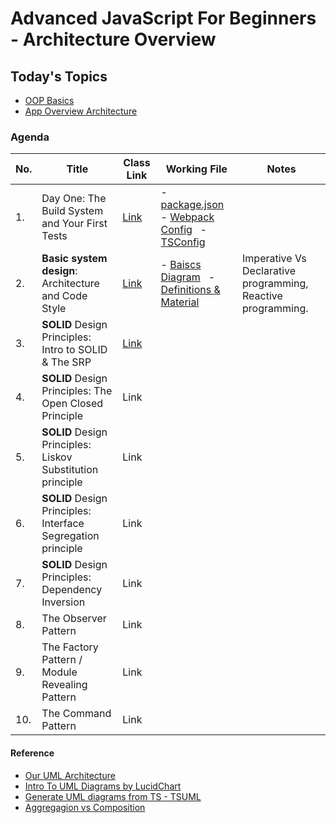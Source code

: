 # Advanced JavaScript For Beginners - Architecture Overview

## Today's Topics
- [OOP Basics](https://github.com/peb7268/AdvancedJavaScriptForBeginners/blob/feature/day-2-architecture-overview/notes/docs/oop_basics.pdf)  
- [App Overview Architecture](https://github.com/peb7268/AdvancedJavaScriptForBeginners/blob/feature/day-2-architecture-overview/notes/docs/oop_basics_diagram.pdf)


### Agenda
| No. | Title | Class Link | Working File | Notes |
|-----|-------|------|--------------|-------|
|  1.   |   Day One: The Build System and Your First Tests    |  [Link](https://github.com/peb7268/AdvancedJavaScriptForBeginners/tree/feature/day-1-the-build-pipeline)    | - [package.json](https://github.com/peb7268/AdvancedJavaScriptForBeginners/blob/feature/day-1-the-build-pipeline/package.json)   &nbsp; - [Webpack Config](https://github.com/peb7268/AdvancedJavaScriptForBeginners/blob/feature/day-1-the-build-pipeline/webpack.config.js)  &nbsp; - [TSConfig](https://github.com/peb7268/AdvancedJavaScriptForBeginners/blob/feature/day-1-the-build-pipeline/tsconfig.json)   | <!-- Notes Here -->      |
|  2.   |   **Basic system design**: Architecture and Code Style    |  [Link](https://github.com/peb7268/AdvancedJavaScriptForBeginners/tree/feature/day-2-architecture-overview)    | - [Baiscs Diagram](https://github.com/peb7268/AdvancedJavaScriptForBeginners/blob/feature/day-2-architecture-overview/notes/docs/oop_basics_diagram.pdf)   &nbsp; - [Definitions & Material](https://github.com/peb7268/AdvancedJavaScriptForBeginners/blob/feature/day-2-architecture-overview/notes/docs/oop_basics.pdf) | Imperative Vs Declarative programming, Reactive programming. |
|  3.   |  **SOLID** Design Principles: Intro to SOLID & The SRP    |  [Link](https://github.com/peb7268/AdvancedJavaScriptForBeginners/tree/feature/day-3-srp)    |      <!-- File here -->        | <!-- Notes Here --> |
|  4.   |  **SOLID** Design Principles: The Open Closed Principle    |  Link    |      <!-- File here -->        | <!-- Notes Here --> |
|  5.   |  **SOLID** Design Principles: Liskov Substitution principle   |  Link  |      <!-- File here -->        | <!-- Notes Here -->
|  6.   |  **SOLID** Design Principles: Interface Segregation principle  |  Link |      <!-- File here -->        | <!-- Notes Here --> |
|  7.   |  **SOLID** Design Principles: Dependency Inversion    |  Link |      <!-- File here -->        | <!--  Notes Here --> |
|  8.   |  The Observer Pattern   |  Link |      <!-- File here -->        | <!-- Notes Here -->  |
|  9.   |  The Factory Pattern / Module Revealing Pattern    |  Link |      <!-- File here -->        | <!-- Notes Here --> |
|  10.  |  The Command Pattern    |  Link |      <!-- File here -->        |  <!--  Notes Here -->         |




#### Reference
- [Our UML Architecture](https://app.lucidchart.com/invitations/accept/881ab28b-4e1f-4634-bdec-d4fa9efb9630)
- [Intro To UML Diagrams by LucidChart](https://www.youtube.com/watch?v=UI6lqHOVHic)
- [Generate UML diagrams from TS - TSUML](https://github.com/remojansen/TsUML)
- [Aggregagion vs Composition](https://www.visual-paradigm.com/guide/uml-unified-modeling-language/uml-aggregation-vs-composition/)